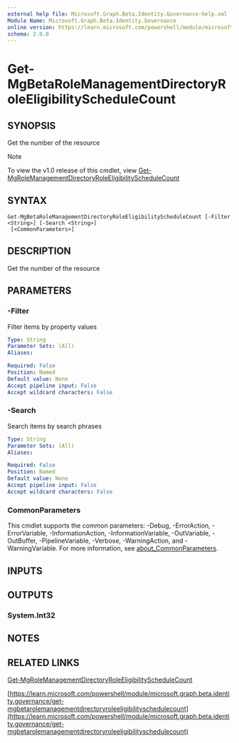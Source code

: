 ```yaml
---
external help file: Microsoft.Graph.Beta.Identity.Governance-help.xml
Module Name: Microsoft.Graph.Beta.Identity.Governance
online version: https://learn.microsoft.com/powershell/module/microsoft.graph.beta.identity.governance/get-mgbetarolemanagementdirectoryroleeligibilityschedulecount
schema: 2.0.0
---
```


# Get-MgBetaRoleManagementDirectoryRoleEligibilityScheduleCount

## SYNOPSIS
Get the number of the resource

> [!NOTE]
> To view the v1.0 release of this cmdlet, view [Get-MgRoleManagementDirectoryRoleEligibilityScheduleCount](/powershell/module/Microsoft.Graph.Identity.Governance/Get-MgRoleManagementDirectoryRoleEligibilityScheduleCount?view=graph-powershell-1.0)

## SYNTAX

```
Get-MgBetaRoleManagementDirectoryRoleEligibilityScheduleCount [-Filter <String>] [-Search <String>]
 [<CommonParameters>]
```

## DESCRIPTION
Get the number of the resource

## PARAMETERS

### -Filter
Filter items by property values

```yaml
Type: String
Parameter Sets: (All)
Aliases:

Required: False
Position: Named
Default value: None
Accept pipeline input: False
Accept wildcard characters: False
```

### -Search
Search items by search phrases

```yaml
Type: String
Parameter Sets: (All)
Aliases:

Required: False
Position: Named
Default value: None
Accept pipeline input: False
Accept wildcard characters: False
```

### CommonParameters
This cmdlet supports the common parameters: -Debug, -ErrorAction, -ErrorVariable, -InformationAction, -InformationVariable, -OutVariable, -OutBuffer, -PipelineVariable, -Verbose, -WarningAction, and -WarningVariable. For more information, see [about_CommonParameters](http://go.microsoft.com/fwlink/?LinkID=113216).

## INPUTS

## OUTPUTS

### System.Int32
## NOTES

## RELATED LINKS
[Get-MgRoleManagementDirectoryRoleEligibilityScheduleCount](/powershell/module/Microsoft.Graph.Identity.Governance/Get-MgRoleManagementDirectoryRoleEligibilityScheduleCount?view=graph-powershell-1.0)

[https://learn.microsoft.com/powershell/module/microsoft.graph.beta.identity.governance/get-mgbetarolemanagementdirectoryroleeligibilityschedulecount](https://learn.microsoft.com/powershell/module/microsoft.graph.beta.identity.governance/get-mgbetarolemanagementdirectoryroleeligibilityschedulecount)


